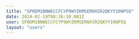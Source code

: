 ```yaml
---
title: "SP0DM1BNWECCFCYP9WYZKMSERNXSR2QKYY10NPSQ"
date: 2024-02-19T08:36:10.081Z
user: SP0DM1BNWECCFCYP9WYZKMSERNXSR2QKYY10NPSQ
layout: "users"
---
```

    